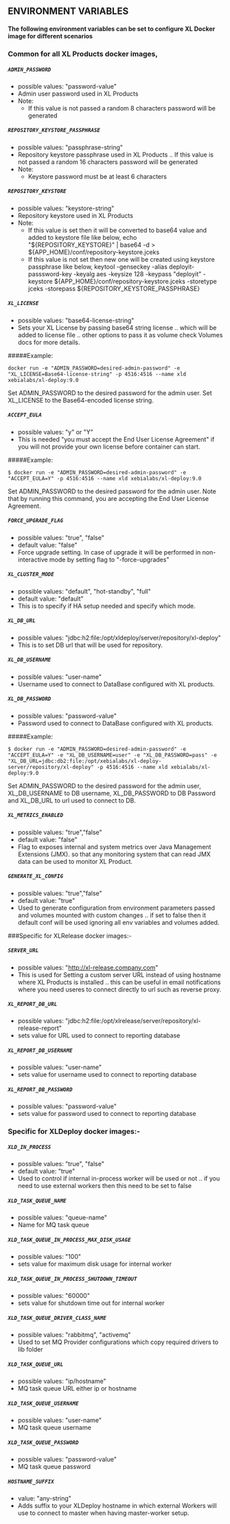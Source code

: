 ## ENVIRONMENT VARIABLES
#### The following environment variables can be set to configure XL Docker image for different scenarios

### Common for all XL Products docker images,

##### `ADMIN_PASSWORD`
- possible values: "password-value"
- Admin user password used in XL Products
- Note: 
    - If this value is not passed a random 8 characters password will be generated

##### `REPOSITORY_KEYSTORE_PASSPHRASE`
- possible values: "passphrase-string" 
- Repository keystore passphrase used in XL Products .. If this value is not passed a random 16 characters password will be generated
- Note: 
    - Keystore password must be at least 6 characters

##### `REPOSITORY_KEYSTORE`
- possible values: "keystore-string"
- Repository keystore used in XL Products
- Note:    
    - If this value is set then it will be converted to base64 value and added to keystore file like below,
echo "${REPOSITORY_KEYSTORE}" | base64 -d > ${APP_HOME}/conf/repository-keystore.jceks
    - If this value is not set then new one will be created using keystore passphrase like below,
keytool -genseckey -alias deployit-passsword-key -keyalg aes -keysize 128 -keypass "deployit" -keystore ${APP_HOME}/conf/repository-keystore.jceks -storetype jceks -storepass ${REPOSITORY_KEYSTORE_PASSPHRASE}

##### `XL_LICENSE`
- possible values: "base64-license-string"
- Sets your XL License by passing base64 string license .. which will be added to license file .. other options to pass it as volume check Volumes docs for more details.

#####Example:
```
docker run -e "ADMIN_PASSWORD=desired-admin-password" -e "XL_LICENSE=Base64-license-string" -p 4516:4516 --name xld xebialabs/xl-deploy:9.0
```
Set ADMIN_PASSWORD to the desired password for the admin user. Set XL_LICENSE to the Base64-encoded license string.

##### `ACCEPT_EULA`
- possible values: "y" or "Y"
- This is needed "you must accept the End User License Agreement" if you will not provide your own license before container can start.

#####Example:
```
$ docker run -e "ADMIN_PASSWORD=desired-admin-password" -e "ACCEPT_EULA=Y" -p 4516:4516 --name xld xebialabs/xl-deploy:9.0
```
Set ADMIN_PASSWORD to the desired password for the admin user. Note that by running this command, you are accepting the End User License Agreement.

##### `FORCE_UPGRADE_FLAG`
- possible values: "true", "false" 
- default value: "false" 
- Force upgrade setting. In case of upgrade it will be performed in non-interactive mode by setting flag to "-force-upgrades"

##### `XL_CLUSTER_MODE`
- possible values: "default", "hot-standby", "full"
- default value: "default"
- This is to specify if HA setup needed and specify which mode.
    
##### `XL_DB_URL`
- possible values: "jdbc:h2:file:/opt/xldeploy/server/repository/xl-deploy"
- This is to set DB url that will be used for repository.

##### `XL_DB_USERNAME`
- possible values: "user-name"
- Username used to connect to DataBase configured with XL products.

##### `XL_DB_PASSWORD`
- possible values: "password-value"
- Password used to connect to DataBase configured with XL products.

#####Example:
```
$ docker run -e "ADMIN_PASSWORD=desired-admin-password" -e "ACCEPT_EULA=Y" -e "XL_DB_USERNAME=user" -e "XL_DB_PASSWORD=pass" -e "XL_DB_URL=jdbc:db2:file:/opt/xebialabs/xl-deploy-server/repository/xl-deploy" -p 4516:4516 --name xld xebialabs/xl-deploy:9.0
```
Set ADMIN_PASSWORD to the desired password for the admin user, XL_DB_USERNAME to DB username, XL_DB_PASSWORD to  DB Password and XL_DB_URL to url used to connect to DB.

##### `XL_METRICS_ENABLED`
- possible values: "true","false"
- default value: "false"
- Flag to exposes internal and system metrics over Java Management Extensions (JMX). so that any monitoring system that can read JMX data can be used to monitor XL Product.
    
##### `GENERATE_XL_CONFIG`
- possible values: "true","false"
- default value: "true"  
- Used to generate configuration from environment parameters passed and volumes mounted with custom changes .. if set to false then it default conf will be used ignoring all env variables and volumes added.

###Specific for XLRelease docker images:-

##### `SERVER_URL`
- possible values: "http://xl-release.company.com"
- This is used for Setting a custom server URL instead of using hostname where XL Products is installed .. this can be useful in email notifications where you need useres to connect directly to url such as reverse proxy.
    
##### `XL_REPORT_DB_URL`
- possible values: "jdbc:h2:file:/opt/xlrelease/server/repository/xl-release-report"
- sets value for URL used to connect to reporting database

##### `XL_REPORT_DB_USERNAME`
- possible values: "user-name"
- sets value for username used to connect to reporting database
    
##### `XL_REPORT_DB_PASSWORD`
- possible values: "password-value"
- sets value for password used to connect to reporting database


### Specific for XLDeploy docker images:-

##### `XLD_IN_PROCESS`
- possible values: "true", "false"
- default value: "true"
- Used to control if internal in-process worker will be used or not .. if you need to use external workers then this need to be set to false

##### `XLD_TASK_QUEUE_NAME`
- possible values: "queue-name"
- Name for MQ task queue

##### `XLD_TASK_QUEUE_IN_PROCESS_MAX_DISK_USAGE`
- possible values: "100"
- sets value for maximum disk usage for internal worker

##### `XLD_TASK_QUEUE_IN_PROCESS_SHUTDOWN_TIMEOUT`
- possible values: "60000"
- sets value for shutdown time out for internal worker

##### `XLD_TASK_QUEUE_DRIVER_CLASS_NAME`
- possible values: "rabbitmq", "activemq"
- Used to set MQ Provider configurations which copy required drivers to lib folder

##### `XLD_TASK_QUEUE_URL`
- possible values: "ip/hostname"
- MQ task queue URL either ip or hostname

##### `XLD_TASK_QUEUE_USERNAME`
- possible values: "user-name"
- MQ task queue username

##### `XLD_TASK_QUEUE_PASSWORD`
- possible values: "password-value"
- MQ task queue password

##### `HOSTNAME_SUFFIX`
- value: "any-string"
- Adds suffix to your XLDeploy hostname in which external Workers will use to connect to master when having master-worker setup.